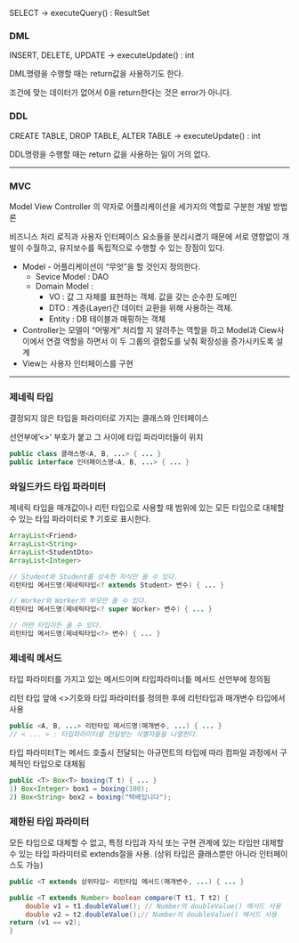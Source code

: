 SELECT → executeQuery() : ResultSet

### DML

INSERT, DELETE, UPDATE → executeUpdate() : int

DML명령을 수행할 때는 return값을 사용하기도 한다.

조건에 맞는 데이터가 없어서 0을 return한다는 것은 error가 아니다.

### DDL

CREATE TABLE, DROP TABLE, ALTER TABLE → executeUpdate() :  int

DDL명령을 수행할 때는 return 값을 사용하는 일이 거의 없다.

---

### MVC

Model View Controller 의 약자로 어플리케이션을 세가지의 역할로 구분한 개발 방법론

비즈니스 처리 로직과 사용자 인터페이스 요소들을 분리시켰기 때문에 서로 영향없이 개발이 수월하고, 유지보수를 독립적으로 수행할 수 있는 장점이 있다.

- Model - 어플리케이션이 “무엇”을 할 것인지 정의한다.
    - Sevice Model : DAO
    - Domain Model :
        - VO : 값 그 자체를 표현하는 객체. 값을 갖는 순수한 도메인
        - DTO : 계층(Layer)간 데이터 교환을 위해 사용하는 객체.
        - Entity : DB 테이블과 매핑하는 객체
- Controller는 모델이 “어떻게” 처리할 지 알려주는 역할을 하고 Model과 Ciew사이에서 연결 역할을 하면서 이 두 그룹의 결합도를 낮춰 확장성을 증가시키도록 설계
- View는 사용자 인터페이스를 구현

---

### 제네릭 타입

결정되지 않은 타입을 파라미터로 가지는 클래스와 인터페이스

선언부에’<>’ 부호가 붙고 그 사이에 타입 파라미터들이 위치

```java
public class 클래스명<A, B, ...> { ... }
public interface 인터페이스명<A, B, ...> { ... }
```

### 와일드카드 타입 파라미터

제네릭 타입을 매개값이나 리턴 타입으로 사용할 때 범위에 있는 모든 타입으로 대체할 수 있는 타입 파라미터로 **?** 기호로 표시한다.

```java
ArrayList<Friend>
ArrayList<String>
ArrayList<StudentDto>
ArrayList<Integer>

// Student와 Student를 상속한 자식만 올 수 있다.
리턴타입 메서드명(제네릭타입<? extends Student> 변수) { ... }

// Worker와 Worker의 부모만 올 수 있다.
리턴타입 메서드명(제네릭타입<? super Worker> 변수) { ... }

// 어떤 타입이든 올 수 있다.
리턴타입 메서드명(제네릭타입<?> 변수) { ... }
```

### 제네릭 메서드

타입 파라미터를 가지고 있는 메서드이며 타입파라미너틑 메서드 선언부에 정의됨

리턴 타입 앞에 <>기호와 타입 파라미터를 정의한 후에 리턴타입과 매개변수 타입에서 사용

```java
public <A, B, ...> 리턴타입 메서드명(매개변수, ...) { ... }
// < ... > : 타입파라미터를 전달받는 식별자들을 나열한다.
```

타입 파라미터T는 메서드 호출시 전달되는 아규먼트의 타입에 따라 컴파일 과정에서 구체적인 타입으로 대체됨

```java
public <T> Box<T> boxing(T t) { ... }
1) Box<Integer> box1 = boxing(100);
2) Box<String> box2 = boxing("택배입니다");
```

### 제한된 타입 파라미터

모든 타입으로 대체할 수 없고, 특정 타입과 자식 또는 구현 관계에 있는 타입만 대체할 수 있는 타입 파라미터로 extends절을 사용. (상위 타입은 클래스뿐만 아니라 인터페이스도 가능)

```java
public <T extends 상위타입> 리턴타입 메서드(매개변수, ...) { ... }
```

```java
public <T extends Number> boolean compare(T t1, T t2) {
	double v1 = t1.doubleValue(); // Number의 doubleValue() 메서드 사용
	double v2 = t2.doubleValue();// Number의 doubleValue() 메서드 사용
return (v1 == v2);
}
```